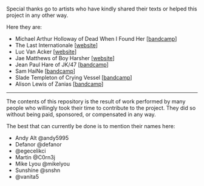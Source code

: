 Special thanks go to artists who have kindly shared their texts or helped this project in any other way.

Here they are:
 - Michael Arthur Holloway of Dead When I Found Her [[bandcamp](https://deadwhenifoundher.bandcamp.com/)]
 - The Last Internationale [[website](https://www.tlinyc.com/)]
 - Luc Van Acker [[website](http://www.lucvanacker.com/)]
 - Jae Matthews of Boy Harsher [[website](https://boyharsher.com/)]
 - Jean Paul Hare of JK/47 [[bandcamp](https://jaykay47.bandcamp.com/)]
 - Sam HaiNe [[bandcamp](https://samhaine.bandcamp.com/)]
 - Slade Templeton of Crying Vessel [[bandcamp](https://cryingvessel.bandcamp.com/)]
 - Alison Lewis of Zanias [[bandcamp](https://zanias.bandcamp.com/)]

---

The contents of this repository is the result of work performed by many people who willingly took their time to contribute to the project. They did so without being paid, sponsored, or compensated in any way.

The best that can currently be done is to mention their names here:
 - Andy Alt @andy5995
 - Defanor @defanor
 - @egecelikci
 - Martin @C0rn3j
 - Mike Lyou @mikelyou
 - Sunshine @snshn
 - @vanita5

